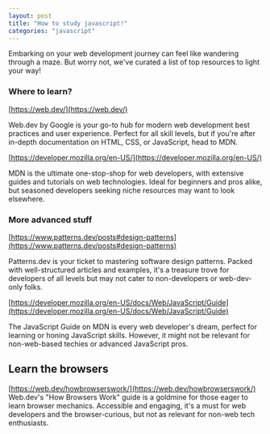 ```yaml
---
layout: post
title: "How to study javascript!"
categories: "javascript"
---
```


Embarking on your web development journey can feel like wandering through a maze. But worry not, we've curated a list of top resources to light your way!

### Where to learn?

[https://web.dev/](https://web.dev/) 


Web.dev by Google is your go-to hub for modern web development best practices and user experience. Perfect for all skill levels, but if you're after in-depth documentation on HTML, CSS, or JavaScript, head to MDN.

[https://developer.mozilla.org/en-US/](https://developer.mozilla.org/en-US/) 


MDN is the ultimate one-stop-shop for web developers, with extensive guides and tutorials on web technologies. Ideal for beginners and pros alike, but seasoned developers seeking niche resources may want to look elsewhere.

### More advanced stuff
[https://www.patterns.dev/posts#design-patterns](https://www.patterns.dev/posts#design-patterns) 

Patterns.dev is your ticket to mastering software design patterns. Packed with well-structured articles and examples, it's a treasure trove for developers of all levels but may not cater to non-developers or web-dev-only folks.

[https://developer.mozilla.org/en-US/docs/Web/JavaScript/Guide](https://developer.mozilla.org/en-US/docs/Web/JavaScript/Guide) 

The JavaScript Guide on MDN is every web developer's dream, perfect for learning or honing JavaScript skills. However, it might not be relevant for non-web-based techies or advanced JavaScript pros.

## Learn the browsers
[https://web.dev/howbrowserswork/](https://web.dev/howbrowserswork/) Web.dev's "How Browsers Work" guide is a goldmine for those eager to learn browser mechanics. Accessible and engaging, it's a must for web developers and the browser-curious, but not as relevant for non-web tech enthusiasts.